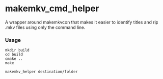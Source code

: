 # makemkv_cmd_helper

A wrapper around makemkvcon that makes it easier to identify titles and rip .mkv files using only the command line.

### Usage
```
mkdir build
cd build
cmake ..
make
```
```
makemkv_helper destination/folder
```
